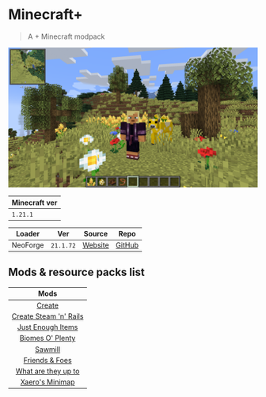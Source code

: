 # Minecraft+
> A + Minecraft modpack

![thumbnail](assets/thumbnail.png)

| Minecraft ver |
| ------------- |
| `1.21.1`      |

| Loader   | Ver       | Source                                                       | Repo                                            |
| -------- | --------- | ------------------------------------------------------------ | ----------------------------------------------- |
| NeoForge | `21.1.72` | [Website](https://projects.neoforged.net/neoforged/neoforge) | [GitHub](https://github.com/neoforged/neoforge) |

## Mods & resource packs list

|                              Mods                              |
| :------------------------------------------------------------: |
|                    [Create](docs/Create.md)                    |
| [Create Steam 'n' Rails](docs/Create%20Steam%20'n'%20Rails.md) |
|       [Just Enough Items](docs/Just%20Enough%20Items.md)       |
|        [Biomes O' Plenty](docs/Biomes%20O'%20Plenty.md)        |
|                   [Sawmill](docs/Sawmill.md)                   |
|          [Friends & Foes](docs/Friends%20&%20Foes.md)          |
|   [What are they up to](docs/What%20are%20they%20up%20to.md)   |
|          [Xaero's Minimap](docs/Xaero's%20Minimap.md)          |

